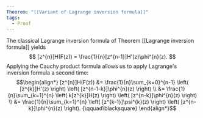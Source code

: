 ```yaml
---
Theorem: "[[Variant of Lagrange inversion formula]]"
tags:
  - Proof
---
```


The classical Lagrange inversion formula of Theorem [[Lagrange inversion formula]] yields
$$
[z^{n}]H(F(z)) = \frac{1}{n}[z^{n-1}]H'(z)\phi^{n}(z).
$$
Applying the Cauchy product formula allows us to apply Lagrange's inversion formula a second time:
$$\begin{align*}
[z^{n}]H(F(z)) &= 
\frac{1}{n}\sum_{k=0}^{n-1}
\left(
[z^{k}]H'(z)
\right)
\left(
[z^{n-1-k}]\phi^{n}(z)
\right) \\
&= \frac{1}{n}\sum_{k=1}^{n}
\left(
k[z^{k}]H(z)
\right)
\left(
[z^{n-k}]\phi^{n}(z)
\right) \\
&= \frac{1}{n}\sum_{k=1}^{n}
\left(
[z^{k-1}]\psi^{k}(z)
\right)
\left(
[z^{n-k}]\phi^{n}(z)
\right). {\qquad\blacksquare}
\end{align*}$$
